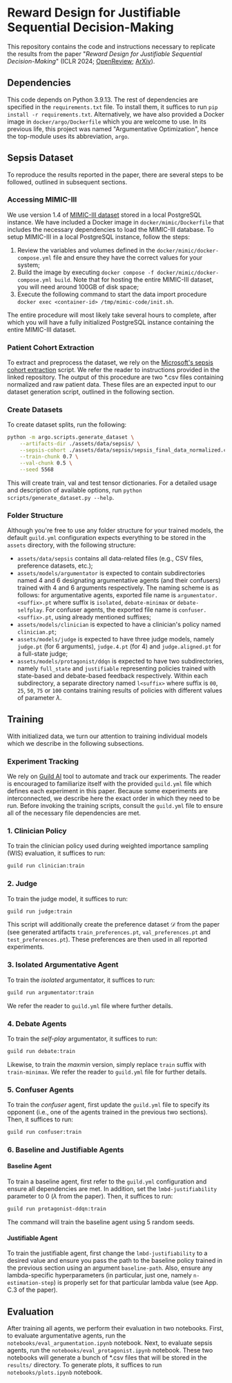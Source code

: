 # Reward Design for Justifiable Sequential Decision-Making

This repository contains the code and instructions necessary to replicate the results from the paper "*Reward Design for Justifiable Sequential Decision-Making*" (ICLR 2024; [OpenReview](https://openreview.net/forum?id=OUkZXbbwQr); [ArXiv](https://arxiv.org/abs/2402.15826)).

## Dependencies

This code depends on Python 3.9.13. The rest of dependencies are specified in the `requirements.txt` file. To install them, it suffices to run `pip install -r requirements.txt`. Alternatively, we have also provided a Docker image in `docker/argo/Dockerfile` which you are welcome to use. In its previous life, this project was named "Argumentative Optimization", hence the top-module uses its abbreviation, `argo`.

## Sepsis Dataset

To reproduce the results reported in the paper, there are several steps to be followed, outlined in subsequent sections.

### Accessing MIMIC-III

We use version 1.4 of [MIMIC-III dataset](https://physionet.org/content/mimiciii/1.4/) stored in a local PostgreSQL instance. We have included a Docker image in `docker/mimic/Dockerfile` that includes the necessary dependencies to load the MIMIC-III database. To setup MIMIC-III in a local PostgreSQL instance, follow the steps:
1. Review the variables and volumes defined in the `docker/mimic/docker-compose.yml` file and ensure they have the correct values for your system;
2. Build the image by executing `docker compose -f docker/mimic/docker-compose.yml build`. Note that for hosting the entire MIMIC-III dataset, you will need around 100GB of disk space;
3. Execute the following command to start the data import procedure `docker exec <container-id> /tmp/mimic-code/init.sh`.

The entire procedure will most likely take several hours to complete, after which you will have a fully initialized PostgreSQL instance containing the entire MIMIC-III dataset.

### Patient Cohort Extraction

To extract and preprocess the dataset, we rely on the [Microsoft's sepsis cohort extraction](https://github.com/microsoft/mimic_sepsis) script. We refer the reader to instructions provided in the linked repository. The output of this procedure are two *.csv files containing normalized and raw patient data. These files are an expected input to our dataset generation script, outlined in the following section.

### Create Datasets

To create dataset splits, run the following:
```bash
python -m argo.scripts.generate_dataset \
    --artifacts-dir ./assets/data/sepsis/ \
    --sepsis-cohort ./assets/data/sepsis/sepsis_final_data_normalized.csv \
    --train-chunk 0.7 \
    --val-chunk 0.5 \
    --seed 5568
```
This will create train, val and test tensor dictionaries. For a detailed usage and description of available options, run `python scripts/generate_dataset.py --help`. 

### Folder Structure

Although you're free to use any folder structure for your trained models, the default `guild.yml` configuration expects everything to be stored in the `assets` directory, with the following structure:
- `assets/data/sepsis` contains all data-related files (e.g., CSV files, preference datasets, etc.);
- `assets/models/argumentator` is expected to contain subdirectories named $4$ and $6$ designating argumentative agents (and their confusers) trained with $4$ and $6$ arguments respectively. The naming scheme is as follows: for argumentative agents, exported file name is `argumentator.<suffix>.pt` where suffix is `isolated`, `debate-minimax` or `debate-selfplay`. For confuser agents, the exported file name is `confuser.<suffix>.pt`, using already mentioned suffixes;
- `assets/models/clinician` is expected to have a clinician's policy named `clinician.pt`;
- `assets/models/judge` is expected to have three judge models, namely `judge.pt` (for $6$ arguments), `judge.4.pt` (for $4$) and `judge.aligned.pt` for a full-state judge;
- `assets/models/protagonist/ddqn` is expected to have two subdirectories, namely `full_state` and `justifiable` representing policies trained with state-based and debate-based feedback respectively. Within each subdirectory, a separate directory named `l<suffix>` where suffix is `00`, `25`, `50`, `75` or `100` contains training results of policies with different values of parameter $\lambda$.

## Training

With initialized data, we turn our attention to training individual models which we describe in the following subsections.

### Experiment Tracking

We rely on [Guild AI](https://guild.ai) tool to automate and track our experiments. The reader is encouraged to familiarize itself with the provided `guild.yml` file which defines each experiment in this paper. Because some experiments are interconnected, we describe here the exact order in which they need to be run. Before invoking the training scripts, consult the `guild.yml` file to ensure all of the necessary file dependencies are met.

### 1. Clinician Policy

To train the clinician policy used during weighted importance sampling (WIS) evaluation, it suffices to run:

```bash
guild run clinician:train
```

### 2. Judge 

To train the judge model, it suffices to run:

```bash
guild run judge:train
```

This script will additionally create the preference dataset $\mathcal{D}$ from the paper (see generated artifacts `train_preferences.pt`, `val_preferences.pt` and `test_preferences.pt`). These preferences are then used in all reported experiments.

### 3. Isolated Argumentative Agent

To train the *isolated* argumentator, it suffices to run:

```bash
guild run argumentator:train
```

We refer the reader to `guild.yml` file where further details.

### 4. Debate Agents

To train the *self-play* argumentator, it suffices to run:

```bash
guild run debate:train
```

Likewise, to train the *maxmin* version, simply replace `train` suffix with `train-minimax`. We refer the reader to `guild.yml` file for further details.

### 5. Confuser Agents

To train the *confuser* agent, first update the `guild.yml` file to specify its opponent (i.e., one of the agents trained in the previous two sections). Then, it suffices to run:

```bash
guild run confuser:train
```

### 6. Baseline and Justifiable Agents

#### Baseline Agent

To train a baseline agent, first refer to the `guild.yml` configuration and ensure all dependencies are met. In addition, set the `lmbd-justifiability` parameter to $0$ ($\lambda$ from the paper). Then, it suffices to run:

```bash
guild run protagonist-ddqn:train
```

The command will train the baseline agent using $5$ random seeds.

#### Justifiable Agent

To train the justifiable agent, first change the `lmbd-justifiability` to a desired value and ensure you pass the path to the baseline policy trained in the previous section using an argument `baseline-path`. Also, ensure any lambda-specific hyperparameters (in particular, just one, namely `n-estimation-step`) is properly set for that particular lambda value (see App. C.3 of the paper).

## Evaluation

After training all agents, we perform their evaluation in two notebooks. First, to evaluate argumentative agents, run the `notebooks/eval_argumentation.ipynb` notebook. Next, to evaluate sepsis agents, run the `notebooks/eval_protagonist.ipynb` notebook. These two notebooks will generate a bunch of *.csv files that will be stored in the `results/` directory. To generate plots, it suffices to run `notebooks/plots.ipynb` notebook.
